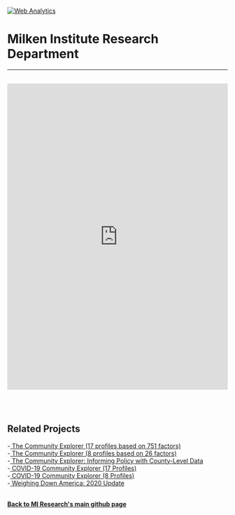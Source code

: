 <br><br>
<head><!-- Global site tag (gtag.js) - Google Analytics -->
<script async src="https://www.googletagmanager.com/gtag/js?id=UA-166686264-2"></script>
<script>
  window.dataLayer = window.dataLayer || [];
  function gtag(){dataLayer.push(arguments);}
  gtag('js', new Date());

  gtag('config', 'UA-166686264-2');
</script>

  <!-- Default Statcounter code for CE/dementia
https://miresearch.github.io/dementia/ -->
<script type="text/javascript">
var sc_project=12810098; 
var sc_invisible=1; 
var sc_security="038a1f38"; 
</script>
<script type="text/javascript"
src="https://www.statcounter.com/counter/counter.js"
async></script>
<noscript><div class="statcounter"><a title="Web Analytics"
href="https://statcounter.com/" target="_blank"><img
class="statcounter"
src="https://c.statcounter.com/12810098/0/038a1f38/1/"
alt="Web Analytics"
referrerPolicy="no-referrer-when-downgrade"></a></div></noscript>
<!-- End of Statcounter Code -->
  

<meta name="twitter:title" content="Dementia Prevalence and the Community Explorer">
<meta name="twitter:description" content="A new look at the prevalence of dementia across the US counties using the Community Explorer profiles.">
<meta name="twitter:image" content="https://claudelopez.com/wp-content/uploads/2022/10/CE-and-Dementia.png">
<meta name="twitter:card" content="summary_large_image">

<meta property="og:title" content="Community Explorer">
<meta property="og:description" content="A new look at the prevalence of dementia across the US counties using the Community Explorer profiles.">
<meta property="og:image" content="https://claudelopez.com/wp-content/uploads/2022/10/CE-and-Dementia.png">
<meta property="og:image:url" content="https://claudelopez.com/wp-content/uploads/2022/10/CE-and-Dementia.png">
<meta property="og:image:secure_url" content="https://claudelopez.com/wp-content/uploads/2022/10/CE-and-Dementia.png">
<meta property="og:url" content="https://miresearch.github.io/dementia/">

</head>

<H1><b>Milken Institute Research Department </b></H1><Hr>


<br>   
<iframe src="https://public.tableau.com/views/Dementia_Medicare_Community_Explorer_221021/Homepage?:showVizHome=no&:embed=true" width="100%" height="700" frameborder="0"></iframe>

<br>

<br><br>
<H2>Related Projects </H2>
-<a href="https://miresearch.github.io/Community-Explorer/" target="_blank"> The Community Explorer (17 profiles based on 751 factors) </a> <br>
-<a href="https://miresearch.github.io/Community-Explorer-8-profiles//" target="_blank"> The Community Explorer  (8 profiles based on 26 factors) </a> <br>
-<a href="https://milkeninstitute.org/sites/default/files/reports-pdf/Community%20Explorer.pdf" target="_blank"> The Community Explorer: Informing Policy with County-Level Data </a> <br>
-<a href="https://miresearch.github.io/COVID19-Community-Explorer/" target="_blank"> COVID-19 Community Explorer (17 Profiles)</a> <br>
-<a href="https://miresearch.github.io/COVID-19-Community-Explorer-8profiles/" target="_blank"> COVID-19 Community Explorer (8 Profiles)</a> <br>
-<a href="https://milkeninstitute.org/reports/weighing-down-america-2020-update" target="_blank"> Weighing Down America: 2020 Update</a><br>
<Br>



<a href=" https://miresearch.github.io/About/" target="_blank"> <b>Back to MI Research's main github page</b>  </a>


